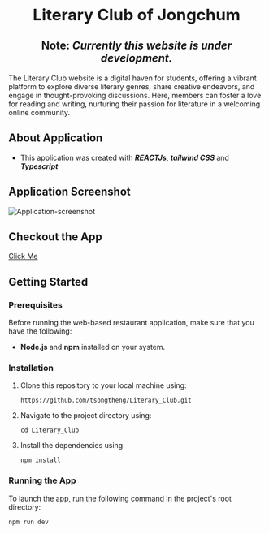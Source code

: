 ## **<h2 align="center">Literary Club of Jongchum</h2>**

#### <h2 align="center">**Note:** **_Currently this website is under development._**</h2>

The Literary Club website is a digital haven for students, offering a vibrant platform to explore diverse literary genres, share creative endeavors, and engage in thought-provoking discussions. Here, members can foster a love for reading and writing, nurturing their passion for literature in a welcoming online community.

## About Application

- This application was created with **_REACTJs_**, **_tailwind CSS_** and **_Typescript_**

## Application Screenshot

![Application-screenshot](https://ik.imagekit.io/415qe0hcb/literary-club2.png?updatedAt=1713196004137)

## Checkout the App

[Click Me](https://literaryclubofjongchum.netlify.app/)

## Getting Started

<h3>Prerequisites</h3>
Before running the web-based restaurant application, make sure that you have the following:

- **Node.js** and **npm** installed on your system.

<h3>Installation</h3>

1.  Clone this repository to your local machine using:

    `https://github.com/tsongtheng/Literary_Club.git`

2.  Navigate to the project directory using:

    `cd Literary_Club`

3.  Install the dependencies using:

    `npm install`

<h3>Running the App</h3>

To launch the app, run the following command in the project's root directory:

`npm run dev`

<br>
<br>
